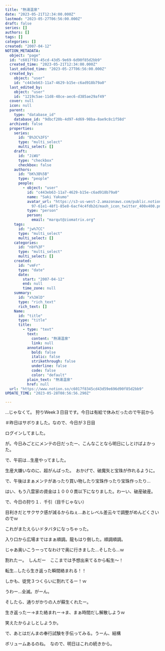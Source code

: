 ```yaml
---
title: "熱湯温泉"
date: "2023-05-21T12:34:00.000Z"
lastmod: "2023-05-27T06:56:00.000Z"
draft: false
series: []
authors: []
tags: []
categories: []
created: "2007-04-12"
NOTION_METADATA:
  object: "page"
  id: "c6017f83-45cd-43d5-9e69-6d90f85d2bb9"
  created_time: "2023-05-21T12:34:00.000Z"
  last_edited_time: "2023-05-27T06:56:00.000Z"
  created_by:
    object: "user"
    id: "c443eb63-11a7-4629-b15e-c6ad918b79a0"
  last_edited_by:
    object: "user"
    id: "1219c5ae-11d8-48ce-aec6-d385ae29af49"
  cover: null
  icon: null
  parent:
    type: "database_id"
    database_id: "9dbcf20b-4d97-4d69-98ba-8ae9c8c1f58d"
  archived: false
  properties:
    series:
      id: "B%3C%3FS"
      type: "multi_select"
      multi_select: []
    draft:
      id: "JiWU"
      type: "checkbox"
      checkbox: false
    authors:
      id: "bK%3B%5B"
      type: "people"
      people:
        - object: "user"
          id: "c443eb63-11a7-4629-b15e-c6ad918b79a0"
          name: "Saki Yakumo"
          avatar_url: "https://s3-us-west-2.amazonaws.com/public.notion-static.com/3ad1c4\
            97-61e1-48f1-85e8-6acf4c4fdb2d/maoh_icon_twitter_400x400.png"
          type: "person"
          person:
            email: "marqut@ziomatrix.org"
    tags:
      id: "jw%7CC"
      type: "multi_select"
      multi_select: []
    categories:
      id: "nbY%3F"
      type: "multi_select"
      multi_select: []
    created:
      id: "vmFr"
      type: "date"
      date:
        start: "2007-04-12"
        end: null
        time_zone: null
    summary:
      id: "x%3AlD"
      type: "rich_text"
      rich_text: []
    Name:
      id: "title"
      type: "title"
      title:
        - type: "text"
          text:
            content: "熱湯温泉"
            link: null
          annotations:
            bold: false
            italic: false
            strikethrough: false
            underline: false
            code: false
            color: "default"
          plain_text: "熱湯温泉"
          href: null
  url: "https://www.notion.so/c6017f8345cd43d59e696d90f85d2bb9"
UPDATE_TIME: "2023-05-28T08:56:56.290Z"

---
```

<link rel="stylesheet" href="https://cdn.jsdelivr.net/npm/katex@0.16.2/dist/katex.min.css" integrity="sha384-bYdxxUwYipFNohQlHt0bjN/LCpueqWz13HufFEV1SUatKs1cm4L6fFgCi1jT643X" crossorigin="anonymous">


…じゃなくて。 狩りWeek３日目です。今日は有給で休みだったので午前から


＃昨日はサボりました。なので、今日が３日目


ログインしてました。


が。今日みごとにメンテの日だったー、こんなことなら明日にしとけばよかった。


で、午前は…生産やってました。


生産大嫌いなのに、超がんばった。　おかげで、破魔矢と宝珠が作れるように。


で、午後はまぁメンテがあったり買い物したり宝珠作ったり宝珠作ったり…


はい、もう八雲家の資金は１０００貫以下になりました。わーい、破産破産。


で、今日の狩り１．千引（目千じゃない）


目利きだとサクサク感が減るからねぇ…あとレベル差云々で調整がめんどくさいのでｗ


これがまたえらいドタバタになっちゃった。


入り口から広場まではまぁ順調。龍もはり倒した。順調順調。


じゃあ奥いこうーってなわけで奥に行きました…そしたら…ｗ


割れたー。　しんだー　ここまでは予想出来てるから転生～！


転生…したら生き返った瞬間絡まれる！！


しかも、徒党３つくらいに割れてるー！ｗ


うわー…全滅。がーん。


そしたら、通りがかりの人が蘇生くれたー。


生き返ったー→また絡まれー→ま、まぁ時間だし解散しようｗ


笑えたからよしとしようか。


で、あとはだんまの奉行試験を手伝ってみる。うーん、結構


ボリュームあるのね。　なので、明日はこれの続きから。

